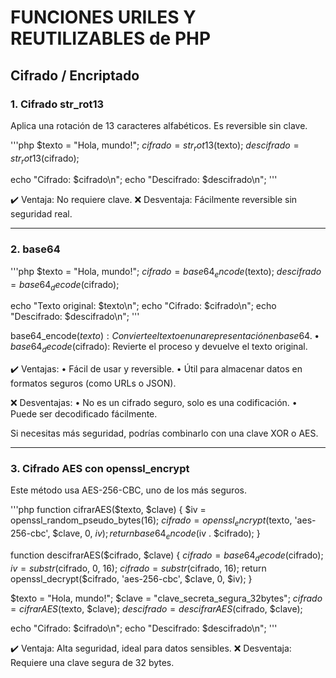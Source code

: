 # FUNCIONES URILES Y REUTILIZABLES de PHP


## Cifrado / Encriptado

### 1. Cifrado str_rot13

Aplica una rotación de 13 caracteres alfabéticos. Es reversible sin clave.

'''php
$texto = "Hola, mundo!";
$cifrado = str_rot13($texto);
$descifrado = str_rot13($cifrado);

echo "Cifrado: $cifrado\n"; 
echo "Descifrado: $descifrado\n";
'''

✔️ Ventaja: No requiere clave.
❌ Desventaja: Fácilmente reversible sin seguridad real.

---

### 2. base64

'''php
$texto = "Hola, mundo!";
$cifrado = base64_encode($texto);
$descifrado = base64_decode($cifrado);

echo "Texto original: $texto\n";
echo "Cifrado: $cifrado\n";
echo "Descifrado: $descifrado\n";
'''

base64_encode($texto): Convierte el texto en una representación en base64.
	•	base64_decode($cifrado): Revierte el proceso y devuelve el texto original.

✔️ Ventajas:
	•	Fácil de usar y reversible.
	•	Útil para almacenar datos en formatos seguros (como URLs o JSON).

❌ Desventajas:
	•	No es un cifrado seguro, solo es una codificación.
	•	Puede ser decodificado fácilmente.

Si necesitas más seguridad, podrías combinarlo con una clave XOR o AES.

---

### 3. Cifrado AES con openssl_encrypt

Este método usa AES-256-CBC, uno de los más seguros.


'''php
function cifrarAES($texto, $clave) {
    $iv = openssl_random_pseudo_bytes(16);
    $cifrado = openssl_encrypt($texto, 'aes-256-cbc', $clave, 0, $iv);
    return base64_encode($iv . $cifrado);
}

function descifrarAES($cifrado, $clave) {
    $cifrado = base64_decode($cifrado);
    $iv = substr($cifrado, 0, 16);
    $cifrado = substr($cifrado, 16);
    return openssl_decrypt($cifrado, 'aes-256-cbc', $clave, 0, $iv);
}

$texto = "Hola, mundo!";
$clave = "clave_secreta_segura_32bytes";
$cifrado = cifrarAES($texto, $clave);
$descifrado = descifrarAES($cifrado, $clave);

echo "Cifrado: $cifrado\n";
echo "Descifrado: $descifrado\n";
'''

✔️ Ventaja: Alta seguridad, ideal para datos sensibles.
❌ Desventaja: Requiere una clave segura de 32 bytes.




